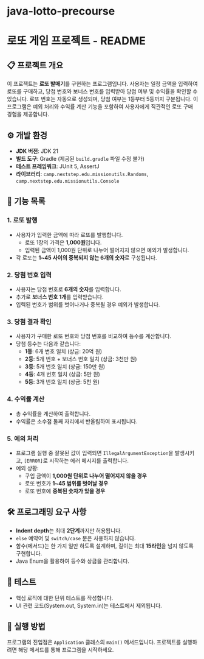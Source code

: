 # java-lotto-precourse
# 로또 게임 프로젝트 - README

## 📋 프로젝트 개요
이 프로젝트는 **로또 발매기**를 구현하는 프로그램입니다. 사용자는 일정 금액을 입력하여 로또를 구매하고, 당첨 번호와 보너스 번호를 입력받아 당첨 여부 및 수익률을 확인할 수 있습니다. 로또 번호는 자동으로 생성되며, 당첨 여부는 1등부터 5등까지 구분됩니다. 이 프로그램은 예외 처리와 수익률 계산 기능을 포함하여 사용자에게 직관적인 로또 구매 경험을 제공합니다.

## ⚙️ 개발 환경
- **JDK 버전**: JDK 21
- **빌드 도구**: Gradle (제공된 `build.gradle` 파일 수정 불가)
- **테스트 프레임워크**: JUnit 5, AssertJ
- **라이브러리**: `camp.nextstep.edu.missionutils.Randoms`, `camp.nextstep.edu.missionutils.Console`

## 🚀 기능 목록

### 1. 로또 발행
- 사용자가 입력한 금액에 따라 로또를 발행합니다.
    - 로또 1장의 가격은 **1,000원**입니다.
    - 입력된 금액이 1,000원 단위로 나누어 떨어지지 않으면 예외가 발생합니다.
- 각 로또는 **1~45 사이의 중복되지 않는 6개의 숫자**로 구성됩니다.

### 2. 당첨 번호 입력
- 사용자는 당첨 번호로 **6개의 숫자**를 입력합니다.
- 추가로 **보너스 번호 1개**를 입력받습니다.
- 입력된 번호가 범위를 벗어나거나 중복될 경우 예외가 발생합니다.

### 3. 당첨 결과 확인
- 사용자가 구매한 로또 번호와 당첨 번호를 비교하여 등수를 계산합니다.
- 당첨 등수는 다음과 같습니다:
    - **1등**: 6개 번호 일치 (상금: 20억 원)
    - **2등**: 5개 번호 + 보너스 번호 일치 (상금: 3천만 원)
    - **3등**: 5개 번호 일치 (상금: 150만 원)
    - **4등**: 4개 번호 일치 (상금: 5만 원)
    - **5등**: 3개 번호 일치 (상금: 5천 원)

### 4. 수익률 계산
- 총 수익률을 계산하여 출력합니다.
- 수익률은 소수점 둘째 자리에서 반올림하여 표시됩니다.

### 5. 예외 처리
- 프로그램 실행 중 잘못된 값이 입력되면 `IllegalArgumentException`을 발생시키고, `[ERROR]`로 시작하는 에러 메시지를 출력합니다.
- 예외 상황:
    - 구입 금액이 **1,000원 단위로 나누어 떨어지지 않을 경우**
    - 로또 번호가 **1~45 범위를 벗어날 경우**
    - 로또 번호에 **중복된 숫자가 있을 경우**

## 🛠️ 프로그래밍 요구 사항
- **Indent depth**는 최대 **2단계**까지만 허용됩니다.
- `else` 예약어 및 `switch/case` 문은 사용하지 않습니다.
- 함수(메서드)는 한 가지 일만 하도록 설계하며, 길이는 최대 **15라인**을 넘지 않도록 구현합니다.
- Java Enum을 활용하여 등수와 상금을 관리합니다.

## 🧪 테스트
- 핵심 로직에 대한 단위 테스트를 작성합니다.
- UI 관련 코드(System.out, System.in)는 테스트에서 제외됩니다.

## 📌 실행 방법
프로그램의 진입점은 `Application` 클래스의 `main()` 메서드입니다. 프로젝트를 실행하려면 해당 메서드를 통해 프로그램을 시작하세요.

